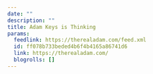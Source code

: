 ```yaml
---
date: ""
description: ""
title: Adam Keys is Thinking
params:
  feedlink: https://therealadam.com/feed.xml
  id: ff078b733beded4b6f4b4165a86741d6
  link: https://therealadam.com/
  blogrolls: []
---
```

